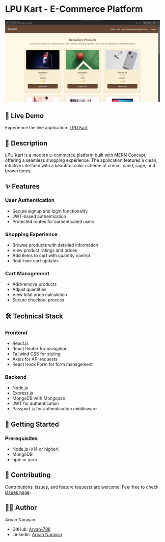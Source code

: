# LPU Kart - E-Commerce Platform

![LPU Kart](https://raw.githubusercontent.com/Aryan-788/lpuKart-client/main/lpuKart.png)


## 🔗 Live Demo
Experience the live application: [LPU Kart](https://lpukart.vercel.app/)

## 📝 Description
LPU Kart is a modern e-commerce platform built with MERN Concept, offering a seamless shopping experience. The application features a clean, intuitive interface with a beautiful color scheme of cream, sand, sage, and brown tones.

## ✨ Features

### User Authentication
- Secure signup and login functionality
- JWT-based authentication
- Protected routes for authenticated users

### Shopping Experience
- Browse products with detailed information
- View product ratings and prices
- Add items to cart with quantity control
- Real-time cart updates

### Cart Management
- Add/remove products
- Adjust quantities
- View total price calculation
- Secure checkout process


## 🛠️ Technical Stack

### Frontend
- React.js
- React Router for navigation
- Tailwind CSS for styling
- Axios for API requests
- React Hook Form for form management

### Backend
- Node.js
- Express.js
- MongoDB with Mongoose
- JWT for authentication
- Passport.js for authentication middleware

## 🚀 Getting Started

### Prerequisites
- Node.js (v14 or higher)
- MongoDB
- npm or yarn


## 🤝 Contributing
Contributions, issues, and feature requests are welcome! Feel free to check [issues page](https://github.com/Aryan-788/lpuKart-client/issues).

## 👨‍💻 Author
Aryan Narayan
- GitHub: [Aryan-788](https://github.com/Aryan-788)
- LinkedIn: [Aryan Narayan](https://www.linkedin.com/in/aryan-narayan-06805a217/)
